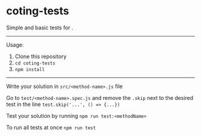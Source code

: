 # coting-tests

Simple and basic tests for .

---

Usage:

1. Clone this repository
2. `cd coting-tests`
3. `npm install`

---

Write your solution in `src/<method-name>.js` file

Go to `test/<method-name>.spec.js` and remove the `.skip` next to the desired test in the line `test.skip('...', () => {...})`

Test your solution by running `npm run test:<methodName>`

To run all tests at once `npm run test`

